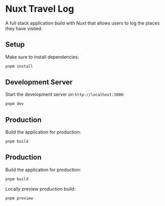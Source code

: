 # Nuxt Travel Log

A full stack application build with Nuxt that allows users to log the places they have visited.

## Setup

Make sure to install dependencies:

```bash
pnpm install
```

## Development Server

Start the development server on `http://localhost:3000`:

```bash
pnpm dev
```

## Production

Build the application for production:
```bash
pnpm build
```

## Production

Build the application for production:

```bash
pnpm build
```

Locally preview production build:

```bash
pnpm preview
```
